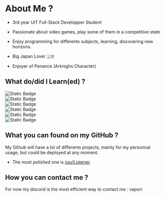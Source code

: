 # About Me ?

- 3rd year UIT Full-Stack Developper Student
- Passionate about video games, play some of them in a competitive state

- Enjoy programming for differents subjects, learning, discovering new horizons.
- Big Japan Lover 🇯🇵
- Enjoyer of Penance (Arknighs Character)

## What do/did I Learn(ed) ?

![Static Badge](https://img.shields.io/badge/C%2B%2B-blue?logo=cplusplus)  
![Static Badge](https://img.shields.io/badge/JavaScript-yellow?logo=javascript)  
![Static Badge](https://img.shields.io/badge/C-purple?logo=c)  
![Static Badge](https://img.shields.io/badge/React-black?logo=react)  
![Static Badge](https://img.shields.io/badge/Laravel-black?logo=laravel)  
![Static Badge](https://img.shields.io/badge/Postgresql-grey?logo=postgresql)


## What you can found on my GitHub ?
My Github will have a lot of differents projects, mainly for my personnal usage, but could be deployed at any moment.
- The most *polished* one is [osu!Listener](https://github.com/Vapoor/osulistener).

## How you can contact me ?
For now my discord is the most efficient way to contact me : vaporr







